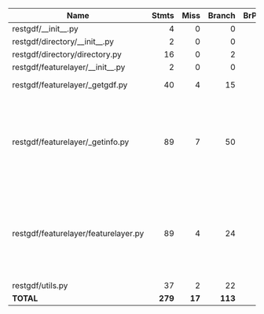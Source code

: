 | Name                                 |    Stmts |     Miss |   Branch |   BrPart |   Cover |   Missing |
|------------------------------------- | -------: | -------: | -------: | -------: | ------: | --------: |
| restgdf/\_\_init\_\_.py              |        4 |        0 |        0 |        0 |    100% |           |
| restgdf/directory/\_\_init\_\_.py    |        2 |        0 |        0 |        0 |    100% |           |
| restgdf/directory/directory.py       |       16 |        0 |        2 |        0 |    100% |           |
| restgdf/featurelayer/\_\_init\_\_.py |        2 |        0 |        0 |        0 |    100% |           |
| restgdf/featurelayer/\_getgdf.py     |       40 |        4 |       15 |        4 |     85% |28, 58, 90, 92 |
| restgdf/featurelayer/\_getinfo.py    |       89 |        7 |       50 |        7 |     87% |49-53, 76, 97, 104, 138->143, 141, 154, 160->162 |
| restgdf/featurelayer/featurelayer.py |       89 |        4 |       24 |        5 |     92% |53, 75, 90, 110->112, 137->146, 139, 150->159 |
| restgdf/utils.py                     |       37 |        2 |       22 |        2 |     93% |    30, 46 |
|                            **TOTAL** |  **279** |   **17** |  **113** |   **18** | **90%** |           |
